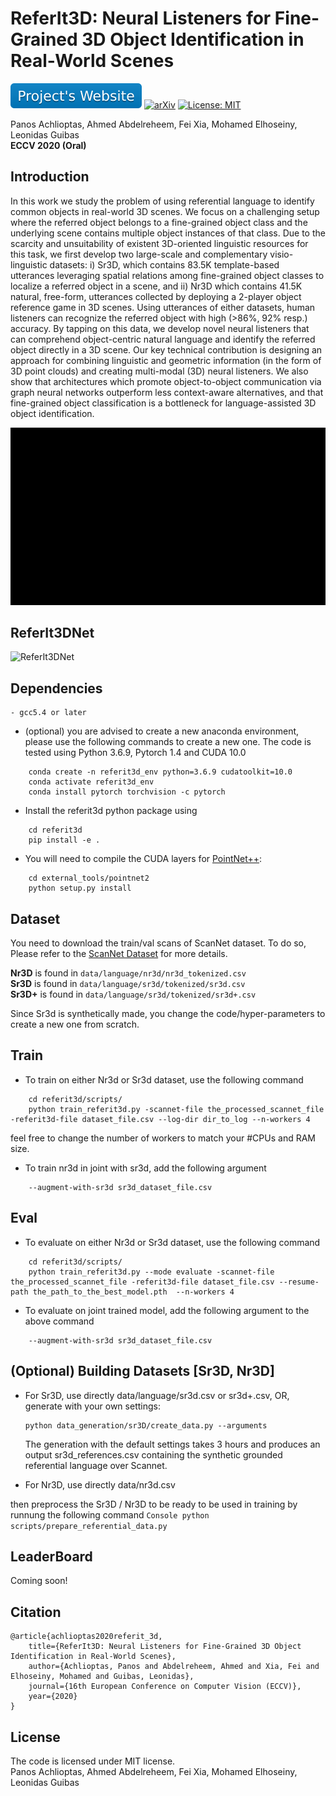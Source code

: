 # ReferIt3D:  Neural Listeners for Fine-Grained 3D Object Identification in Real-World Scenes
[![Website Badge](images/project_website_badge.svg)](https://referit3d.github.io)
[![arXiv](https://img.shields.io/badge/arXiv-1234.56789-b31b1b.svg?style=plastic)](https://arxiv.org/abs/1234.56789)
[![License: MIT](https://img.shields.io/badge/License-MIT-green.svg)](https://opensource.org/licenses/MIT)
<!---[![GitHub stars](https://img.shields.io/github/stars/Naereen/StrapDown.js.svg?style=social&label=Star&maxAge=2592000)](https://GitHub.com/Naereen/StrapDown.js/stargazers/)--->
Panos Achlioptas, Ahmed Abdelreheem, Fei Xia, Mohamed Elhoseiny, Leonidas Guibas  
**ECCV 2020 (Oral)**  
  
 
## Introduction
In this work we study the problem of using referential language to identify common objects in real-world 3D scenes. We focus on a challenging setup where the referred object belongs to a fine-grained object class and the underlying scene contains multiple object instances of that class. Due to the scarcity and unsuitability of existent 3D-oriented linguistic resources for this task, we first develop two large-scale and complementary visio-linguistic datasets: i) Sr3D, which contains 83.5K template-based utterances leveraging spatial relations among fine-grained object classes to localize a referred object in a scene, and ii) Nr3D which contains 41.5K natural, free-form, utterances collected by deploying a 2-player object reference game in 3D scenes. Using utterances of either datasets, human listeners can recognize the referred object with high (>86%, 92% resp.) accuracy. By tapping on this data, we develop novel neural listeners that can comprehend object-centric natural language and identify the referred object directly in a 3D scene. Our key technical contribution is designing an approach for combining linguistic and geometric information (in the form of 3D point clouds) and creating multi-modal (3D) neural listeners. We also show that architectures which promote object-to-object communication via graph neural networks outperform less context-aware alternatives, and that fine-grained object classification is a bottleneck for language-assisted 3D object identification.
  
![](images/draft_teaser_gif.gif)

## ReferIt3DNet
![ReferIt3DNet](https://referit3d.github.io/img/method.png)

## Dependencies
```
- gcc5.4 or later
```

- (optional) you are advised to create a new anaconda environment, please use the following commands to create a new one. The code is tested using Python 3.6.9, Pytorch 1.4 and CUDA 10.0
```Console
    conda create -n referit3d_env python=3.6.9 cudatoolkit=10.0
    conda activate referit3d_env
    conda install pytorch torchvision -c pytorch
```

- Install the referit3d python package using
```Console
    cd referit3d
    pip install -e .
```

- You will need to compile the CUDA layers for [PointNet++](http://arxiv.org/abs/1706.02413):
```Console
    cd external_tools/pointnet2
    python setup.py install
```

## Dataset
You need to download the train/val scans of ScanNet dataset. To do so, Please refer to the [ScanNet Dataset](referit3d/data/scannet/README.md) for more details.

**Nr3D** is found in ```data/language/nr3d/nr3d_tokenized.csv```  
**Sr3D** is found in ```data/language/sr3d/tokenized/sr3d.csv```  
**Sr3D+** is found in ```data/language/sr3d/tokenized/sr3d+.csv```  

Since Sr3d is synthetically made, you change the code/hyper-parameters to create a new one from scratch.  

## Train
* To train on either Nr3d or Sr3d dataset, use the following command
```Console
    cd referit3d/scripts/
    python train_referit3d.py -scannet-file the_processed_scannet_file -referit3d-file dataset_file.csv --log-dir dir_to_log --n-workers 4
```
feel free to change the number of workers to match your #CPUs and RAM size.

* To train nr3d in joint with sr3d, add the following argument
```Console
    --augment-with-sr3d sr3d_dataset_file.csv
``` 

## Eval
* To evaluate on either Nr3d or Sr3d dataset, use the following command
```Console
    cd referit3d/scripts/
    python train_referit3d.py --mode evaluate -scannet-file the_processed_scannet_file -referit3d-file dataset_file.csv --resume-path the_path_to_the_best_model.pth  --n-workers 4 
```
* To evaluate on joint trained model, add the following argument to the above command
```Console
    --augment-with-sr3d sr3d_dataset_file.csv
``` 

## (Optional) Building Datasets [Sr3D, Nr3D] 
- For Sr3D, use directly data/language/sr3d.csv or sr3d+.csv, OR, generate with your own settings: 
    ```Console
    python data_generation/sr3D/create_data.py --arguments
    ```
   The generation with the default settings takes 3 hours and produces an output sr3d_references.csv
   containing the synthetic grounded referential language over Scannet.  
   
- For Nr3D, use directly data/nr3d.csv

then preprocess the Sr3D / Nr3D to be ready to be used in training by runnung the following command
    ```Console
    python scripts/prepare_referential_data.py
    ```

## LeaderBoard
   Coming soon!

## Citation
```
@article{achlioptas2020referit_3d,
    title={ReferIt3D: Neural Listeners for Fine-Grained 3D Object Identification in Real-World Scenes},
    author={Achlioptas, Panos and Abdelreheem, Ahmed and Xia, Fei and Elhoseiny, Mohamed and Guibas, Leonidas},
    journal={16th European Conference on Computer Vision (ECCV)},
    year={2020}
}
```

## License
The code is licensed under MIT license.  
Panos Achlioptas, Ahmed Abdelreheem, Fei Xia, Mohamed Elhoseiny, Leonidas Guibas
